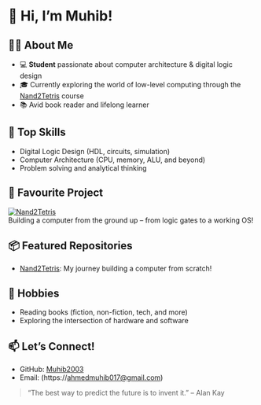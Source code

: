 # 👋 Hi, I’m Muhib!

## 🧑‍🎓 About Me
- 💻 **Student** passionate about computer architecture & digital logic design
- 🎓 Currently exploring the world of low-level computing through the [Nand2Tetris](https://github.com/Muhib2003/Nand2Tetris) course
- 📚 Avid book reader and lifelong learner

## 🔧 Top Skills
- Digital Logic Design (HDL, circuits, simulation)
- Computer Architecture (CPU, memory, ALU, and beyond)
- Problem solving and analytical thinking

## 🚀 Favourite Project
[![Nand2Tetris](https://img.shields.io/badge/-Nand2Tetris-blue?style=flat-square&logo=github)](https://github.com/Muhib2003/Nand2Tetris)  
Building a computer from the ground up – from logic gates to a working OS!

## 📦 Featured Repositories
- [Nand2Tetris](https://github.com/Muhib2003/Nand2Tetris): My journey building a computer from scratch!
  

## 📖 Hobbies
- Reading books (fiction, non-fiction, tech, and more)
- Exploring the intersection of hardware and software

## 📫 Let’s Connect!
- GitHub: [Muhib2003](https://github.com/Muhib2003)
- Email: (https://ahmedmuhib017@gmail.com)


> “The best way to predict the future is to invent it.” – Alan Kay
